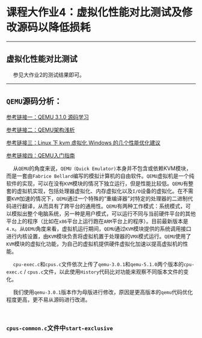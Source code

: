 # 课程大作业4：虚拟化性能对比测试及修改源码以降低损耗

---------------------

## 虚拟化性能对比测试

&emsp; 参见大作业2的测试结果即可。

---------------------

## `QEMU`源码分析：

[参考链接一：QEMU 3.1.0 源码学习](https://abelsu7.top/2019/06/04/qemu-src-notes/)

[参考链接二：QEMU架构浅析](https://cloud.tencent.com/developer/article/1521505)

[参考链接三：Linux 下 kvm 虚拟化 Windows 的几个性能优化建议](https://v2ex.com/t/607276)

[参考链接四：QEMU入门指南](https://blog.csdn.net/FontThrone/article/details/104157859)

&emsp; 从`QEMU`的角度来说，`QEMU（Quick Emulator)`本身并不包含或依赖KVM模块，而是一套由`Fabrice Bellard`编写的模拟计算机的自由软件。`QEMU`虚拟机是一个纯软件的实现，可以在没有`KVM`模块的情况下独立运行，但是性能比较低。`QEMU`有整套的虚拟机实现，包括处理器虚拟化、内存虚拟化以及`I/O`设备的虚拟化。在不需要`KVM`加速的情况下，`QEMU`通过一个特殊的“重编译器”对特定的处理器的二进制代码进行翻译，从而具有了跨平台的通用性。`QEMU`有两种工作模式：系统模式，可以模拟出整个电脑系统，另一种是用户模式，可以运行不同与当前硬件平台的其他平台上的程序（比如在`x86`平台上运行跑在`ARM`平台上的程序）。目前最新版本是`4.x`。从`QEMU`角度来看，虚拟机运行期间，`QEMU`通过`KVM`模块提供的系统调用接口进行内核设置，由`KVM`模块负责将虚拟机置于处理器的`VMX`模式运行。`QEMU`使用了`KVM`模块的虚拟化功能，为自己的虚拟机提供硬件虚拟化加速以提高虚拟机的性能。

&emsp; `cpu-exec.c`和`cpus.c`文件依次上传了`qemu-3.0.1`和`qemu-5.1.0`两个版本的`cpu-exec.c` / `cpus.c`文件，以此使用`History`代码比对功能来观察不同版本文件的变化。

&emsp; 我们使用`qemu-3.0.1`版本作为母版进行修改，原因是更高版本的`qemu`代码优化程度更高，更不易从源码进行改进。

&emsp; 

### `cpus-common.c`文件中`start-exclusive`
